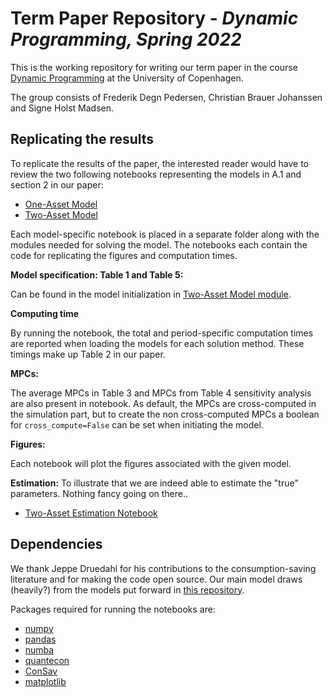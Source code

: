 # Term Paper Repository - *Dynamic Programming, Spring 2022*
This is the working repository for writing our term paper in the course [Dynamic Programming](https://kurser.ku.dk/course/a%C3%98kk08207u/) at the University of Copenhagen.

The group consists of Frederik Degn Pedersen, Christian Brauer Johanssen and Signe Holst Madsen.

## Replicating the results
To replicate the results of the paper, the interested reader would have to review the two following notebooks representing the models in A.1 and section 2 in our paper:
- [One-Asset Model](one_asset/OneAssetModel.ipynb)
- [Two-Asset Model](two_asset/TwoAssetModel.ipynb)

Each model-specific notebook is placed in a separate folder along with the modules needed for solving the model. The notebooks each contain the code for replicating the figures and computation times. 

**Model specification: Table 1 and Table 5:**

Can be found in the model initialization in [Two-Asset Model module](two_asset/TwoAssetModel.py). 

**Computing time**

By running the notebook, the total and period-specific computation times are reported when loading the models for each solution method. These timings make up Table 2 in our paper. 

**MPCs:**

The average MPCs in Table 3 and MPCs from Table 4 sensitivity analysis are also present in notebook. As default, the MPCs are cross-computed in the simulation part, but to create the non cross-computed MPCs a boolean for ``cross_compute=False`` can be set when initiating the model.

**Figures:**

Each notebook will plot the figures associated with the given model.

**Estimation:**
To illustrate that we are indeed able to estimate the "true" parameters. Nothing fancy going on there.. 
- [Two-Asset Estimation Notebook](two_asset/estimation.ipynb)

## Dependencies

We thank Jeppe Druedahl for his contributions to the consumption-saving literature and for making the code open source. Our main model draws (heavily?) from the models put forward in [this repository](https://github.com/NumEconCopenhagen/ConsumptionSavingNotebooks). 

Packages required for running the notebooks are:
- [numpy](https://pypi.org/project/numpy/)
- [pandas](https://pypi.org/project/pandas/)
- [numba](https://pypi.org/project/numba/)
- [quantecon](https://pypi.org/project/quantecon/)
- [ConSav](https://pypi.org/project/ConSav/)
- [matplotlib](https://pypi.org/project/matplotlib/)
